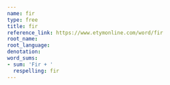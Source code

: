 ```yaml
---
name: fir
type: free
title: fir
reference_link: https://www.etymonline.com/word/fir
root_name: 
root_language: 
denotation: 
word_sums:
- sum: 'Fir + '
  respelling: fir
---
```

